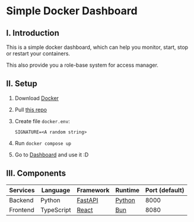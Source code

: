 # Simple Docker Dashboard

## I. Introduction

This is a simple docker dashboard, which can help you monitor, start, stop or restart your containers.

This also provide you a role-base system for access manager.

## II. Setup

1. Download [Docker](https://www.docker.com/products/docker-desktop/)
2. Pull [this repo](https://github.com/vaitosoi/simple-docker-dashboard/)
3. Create file `docker.env`:

    ```
    SIGNATURE=<A random string>
    ```
4. Run `docker compose up`
5. Go to [Dashboard](http://localhost:8080) and use it :D

## III. Components

|Services|Language|Framework|Runtime|Port (default)|
|-|-|-|-|-|
|Backend|Python|[FastAPI](https://fastapi.tiangolo.com/)|[Python](https://www.python.org/)|8000|
|Frontend|TypeScript|[React](https://react.dev/)|[Bun](https://bun.sh)|8080

